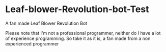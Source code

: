 # Leaf-blower-Revolution-bot-Test
A fan made Leaf Blower Revolution Bot

Please note that I'm not a professional programmer, neither do I have a lot of experience programming. So take it as it is, a fan made from a non experienced programmer
